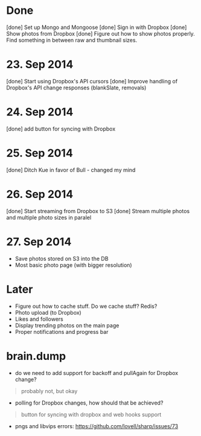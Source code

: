 # Done

[done] Set up Mongo and Mongoose
[done] Sign in with Dropbox
[done] Show photos from Dropbox
[done] Figure out how to show photos properly. Find something in between raw and thumbnail sizes.

# 23. Sep 2014

[done] Start using Dropbox's API cursors
[done] Improve handling of Dropbox's API change responses (blankSlate, removals)

# 24. Sep 2014
[done] add button for syncing with Dropbox

# 25. Sep 2014
[done] Ditch Kue in favor of Bull - changed my mind

# 26. Sep 2014
[done] Start streaming from Dropbox to S3
[done] Stream multiple photos and multiple photo sizes in paralel

# 27. Sep 2014
* Save photos stored on S3 into the DB
* Most basic photo page (with bigger resolution)

# Later

* Figure out how to cache stuff. Do we cache stuff? Redis?
* Photo upload (to Dropbox)
* Likes and followers
* Display trending photos on the main page
* Proper notifications and progress bar


# brain.dump

* do we need to add support for backoff and pullAgain for Dropbox change?
> probably not, but okay

* polling for Dropbox changes, how should that be achieved?
> button for syncing with dropbox and web hooks support

* pngs and libvips errors: https://github.com/lovell/sharp/issues/73

